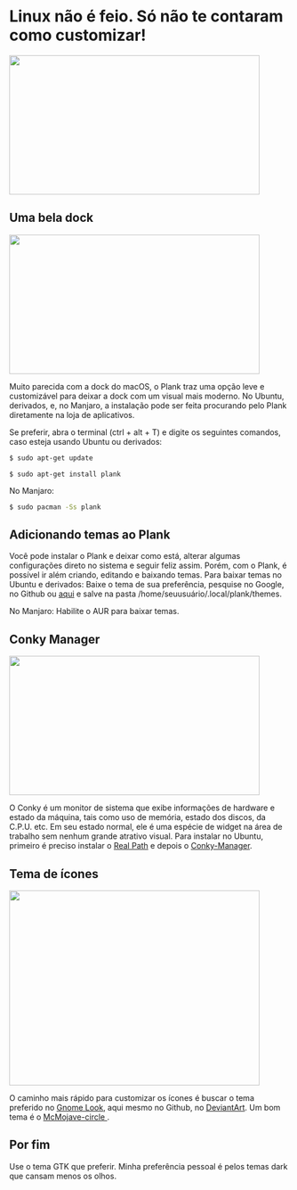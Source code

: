 # Linux não é feio. Só não te contaram como customizar!

<img src="https://encrypted-tbn0.gstatic.com/images?q=tbn:ANd9GcR584SI01OENgTlg6u1ZYnpdTu4h5u5N9CohTT9ylLul8vYkpf5" width="450" height="250" />

## Uma bela dock

<img src="https://www.maketecheasier.com/assets/uploads/2015/09/plank-featured-new-800x343.jpg" width="450" height="250" />

<p>
Muito parecida com a dock do macOS, o Plank traz uma opção leve e customizável para deixar a dock com um visual mais moderno.
No Ubuntu, derivados, e, no Manjaro, a instalação pode ser feita procurando pelo Plank diretamente na loja de aplicativos.
</p>
<p>
Se preferir, abra o terminal (ctrl + alt + T) e digite os seguintes comandos, caso esteja usando Ubuntu ou derivados:
</p>

```bash 
$ sudo apt-get update
```

```
$ sudo apt-get install plank
```
<p>
No Manjaro:
</p>

```bash 
$ sudo pacman -Ss plank
```
## Adicionando temas ao Plank

Você pode instalar o Plank e deixar como está, alterar algumas configurações direto no sistema e seguir feliz assim. 
Porém, com o Plank, é possível ir além criando, editando e baixando temas.
Para baixar temas no Ubuntu e derivados:
Baixe o tema de sua preferência, pesquise no Google, no Github ou [aqui](https://www.gnome-look.org/browse/cat/273/) e salve na pasta /home/seuusuário/.local/plank/themes.

<p>No Manjaro:
Habilite o AUR para baixar temas.
</p>

## Conky Manager

<img src="https://www.makeuseof.com/wp-content/uploads/2017/10/conky-first-run.jpg" width="450" height="250" />

O Conky é um monitor de sistema que exibe informações de hardware e estado da máquina, tais como uso de memória, estado dos discos, da C.P.U. etc. Em seu estado normal, ele é uma espécie de widget na área de trabalho sem nenhum grande atrativo visual.
Para instalar no Ubuntu, primeiro é preciso instalar o [Real Path](https://launchpad.net/ubuntu/bionic/+package/realpath) e depois o [Conky-Manager](https://github.com/teejee2008/conky-manager/releases).


## Tema de ícones

<img src="https://cn.opendesktop.org/img/a/1/1/0/bdeaef6dd7cd282176006847481975f1f45c.png" width="450" height="350" />

O caminho mais rápido para customizar os ícones é buscar o tema preferido no [Gnome Look](http://www.gnome-look.org/), aqui mesmo no Github, no [DeviantArt](https://www.deviantart.com/). Um bom tema é o [McMojave-circle ](https://www.gnome-look.org/p/1305429/).

## Por fim

Use o tema GTK que preferir. Minha preferência pessoal é pelos temas dark que cansam menos os olhos.

